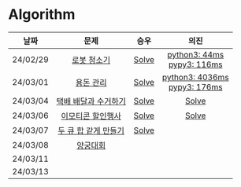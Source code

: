 # Algorithm

|**날짜**|**문제**|**승우**|**의진**|
|:-----:|:-----:|:-----:|:-----:|
|24/02/29| [로봇 청소기](https://www.acmicpc.net/problem/14503) | <a href="강승우/로봇 청소기.md">Solve</a> | <a href="김의진/14503.py">python3: 44ms<br>pypy3: 116ms</a> |
|24/03/01| [용돈 관리](https://www.acmicpc.net/problem/6236) | <a href="강승우/용돈 관리.md">Solve</a> | <a href="김의진/6236.py">python3: 4036ms<br>pypy3: 176ms</a> |
|24/03/04| [택배 배달과 수거하기](https://school.programmers.co.kr/learn/courses/30/lessons/150369) | <a href="강승우/택배 배달과 수거하기.md">Solve</a> | <a href="김의진/2023kakao_택배.py">Solve</a> |
|24/03/06| [이모티콘 할인행사](https://school.programmers.co.kr/learn/courses/30/lessons/150368) | <a href="강승우/이모티콘 할인행사.md">Solve</a> | <a href="김의진/2023kakao_이모티콘.py">Solve</a> |
|24/03/07| [두 큐 합 같게 만들기](https://school.programmers.co.kr/learn/courses/30/lessons/118667) | <a href="강승우/두 큐 합 같게 만들기.md">Solve</a> |  |
|24/03/08| [양궁대회](https://school.programmers.co.kr/learn/courses/30/lessons/92342) |  |  |
|24/03/11| 
|24/03/13| 
